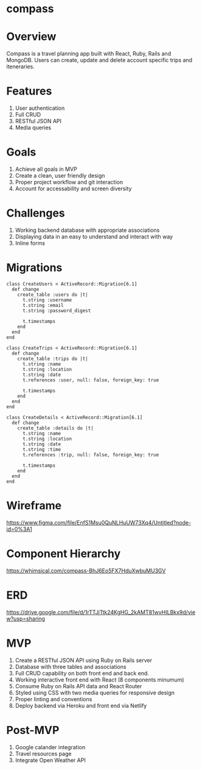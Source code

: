 # compass

# Overview

Compass is a travel planning app built with React, Ruby, Rails and MongoDB. Users can create, update and delete account specific trips and iteneraries.

# Features

1.  User authentication
2.  Full CRUD
3.  RESTful JSON API
4.  Media queries


# Goals

1.  Achieve all goals in MVP
2.  Create a clean, user friendly design
3.  Proper project workflow and git interaction
4.  Account for accessability and screen diversity

# Challenges

1.  Working backend database with appropriate associations
2.  Displaying data in an easy to understand and interact with way
3.  Inline forms

# Migrations

```
class CreateUsers < ActiveRecord::Migration[6.1]
  def change
    create_table :users do |t|
      t.string :username
      t.string :email
      t.string :password_digest

      t.timestamps
    end
  end
end

class CreateTrips < ActiveRecord::Migration[6.1]
  def change
    create_table :trips do |t|
      t.string :name
      t.string :location
      t.string :date
      t.references :user, null: false, foreign_key: true

      t.timestamps
    end
  end
end

class CreateDetails < ActiveRecord::Migration[6.1]
  def change
    create_table :details do |t|
      t.string :name
      t.string :location
      t.string :date
      t.string :time
      t.references :trip, null: false, foreign_key: true

      t.timestamps
    end
  end
end
```

# Wireframe

https://www.figma.com/file/EnfS1Msu0QuNLHuUW73Xq4/Untitled?node-id=0%3A1

# Component Hierarchy 

https://whimsical.com/compass-BhJ6Eo5FX7HduXwbuMU3GV

# ERD

https://drive.google.com/file/d/1rTTJjTtk24KgHG_2kAMT81wvHILBkx9d/view?usp=sharing

# MVP

1. Create a RESTful JSON API using Ruby on Rails server
2. Database with three tables and associations
3. Full CRUD capability on both front end and back end.
4. Working interactive front end with React (8 components minumum)
5. Consume Ruby on Rails API data and React Router
6. Styled using CSS with two media queries for responsive design
7. Proper linting and conventions
8. Deploy backend via Heroku and front end via Netlify

# Post-MVP

1. Google calander integration
2. Travel resources page
3. Integrate Open Weather API
